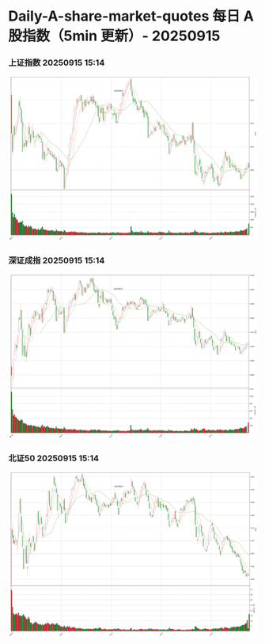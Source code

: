 
# Daily-A-share-market-quotes 每日 A 股指数（5min 更新）- 20250915

### 上证指数 20250915 15:14
![](./fig/2025/9/20250915-sh000001.png)

### 深证成指 20250915 15:14
![](./fig/2025/9/20250915-sz399001.png)

### 北证50 20250915 15:14
![](./fig/2025/9/20250915-bj899050.png)
